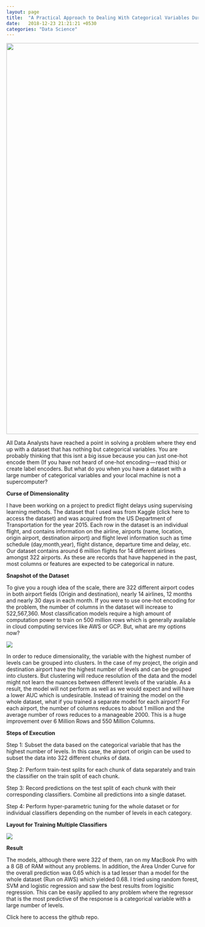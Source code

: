 ```yaml
---
layout: page
title:  "A Practical Approach to Dealing With Categorical Variables During Modelling"
date:   2018-12-23 21:21:21 +0530
categories: "Data Science"
---
```



<img src="{{ '/assets/img/1*dmh91HqnhxnMtF3tt2Z32A.jpeg' | prepend: site.baseurl }}"  width="1024000" height="1024">


<p>All Data Analysts have reached a point in solving a problem where they end up with a dataset that has nothing but categorical variables. You are probably thinking that this isnt a big issue because you can just one-hot encode them (If you have not heard of one-hot encoding — read this) or create label encoders. But what do you when you have a dataset with a large number of categorical variables and your local machine is not a supercomputer?</p>
  
**Curse of Dimensionality**

<p>I have been working on a project to predict flight delays using supervising learning methods. The dataset that I used was from Kaggle (click here to access the dataset) and was acquired from the US Department of Transportation for the year 2015. Each row in the dataset is an individual flight, and contains information on the airline, airports (name, location, origin airport, destination airport) and flight level information such as time schedule (day,month,year), flight distance, departure time and delay, etc. Our dataset contains around 6 million flights for 14 different airlines amongst 322 airports. As these are records that have happened in the past, most columns or features are expected to be categorical in nature.</p>

**Snapshot of the Dataset**

<p>To give you a rough idea of the scale, there are 322 different airport codes in both airport fields (Origin and destination), nearly 14 airlines, 12 months and nearly 30 days in each month. If you were to use one-hot encoding for the problem, the number of columns in the dataset will increase to 522,567,360. Most classification models require a high amount of computation power to train on 500 million rows which is generally available in cloud computing services like AWS or GCP.
But, what are my options now?</p>

<img src="{{ '/assets/img/1*shu_QNp6umKtZvKX80tblQ.png' | prepend: site.baseurl }}" id="about-img">
  
<p>In order to reduce dimensionality, the variable with the highest number of levels can be grouped into clusters. In the case of my project, the origin and destination airport have the highest number of levels and can be grouped into clusters. But clustering will reduce resolution of the data and the model might not learn the nuances between different levels of the variable. As a result, the model will not perform as well as we would expect and will have a lower AUC which is undesirable.
Instead of training the model on the whole dataset, what if you trained a separate model for each airport? For each airport, the number of columns reduces to about 1 million and the average number of rows reduces to a manageable 2000. This is a huge improvement over 6 Million Rows and 550 Million Columns.</p>
  
**Steps of Execution**

<p>Step 1: Subset the data based on the categorical variable that has the highest number of levels. In this case, the airport of origin can be used to subset the data into 322 different chunks of data.</p>
<p>Step 2: Perform train-test splits for each chunk of data separately and train the classifier on the train split of each chunk.</p>
<p>Step 3: Record predictions on the test split of each chunk with their corresponding classifiers. Combine all predictions into a single dataset.</p>
<p>Step 4: Perform hyper-parametric tuning for the whole dataset or for individual classifiers depending on the number of levels in each category.</p>

**Layout for Training Multiple Classifiers**

<img src="{{ '/assets/img/1*fZUExkhlDojlMDwwVi7Z1A.png' | prepend: site.baseurl }}" id="about-img">

**Result**
<p>The models, although there were 322 of them, ran on my MacBook Pro with a 8 GB of RAM without any problems. In addition, the Area Under Curve for the overall prediction was 0.65 which is a tad lesser than a model for the whole dataset (Run on AWS) which yielded 0.68. I tried using random forest, SVM and logistic regression and saw the best results from logisitic regression. This can be easily applied to any problem where the regressor that is the most predictive of the response is a categorical variable with a large number of levels.</p>
  
<p>Click here to access the github repo.</p>
